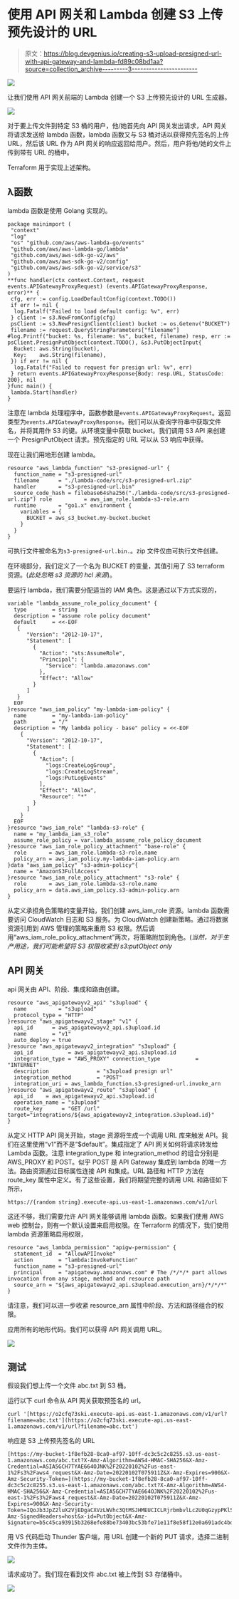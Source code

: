 # 使用 API 网关和 Lambda 创建 S3 上传预先设计的 URL

> 原文：<https://blog.devgenius.io/creating-s3-upload-presigned-url-with-api-gateway-and-lambda-fd89c08bd1aa?source=collection_archive---------3----------------------->

![](img/94350956fa6208a9751e721ae27fbc31.png)

让我们使用 API 网关前端的 Lambda 创建一个 S3 上传预先设计的 URL 生成器。

![](img/aa44f64fcabcbc072188922f9276cbc0.png)

对于要上传文件到特定 S3 桶的用户，他/她首先向 API 网关发出请求，API 网关将请求发送给 lambda 函数，lambda 函数又与 S3 桶对话以获得预先签名的上传 URL，然后该 URL 作为 API 网关的响应返回给用户。然后，用户将他/她的文件上传到带有 URL 的桶中。

Terraform 用于实现上述架构。

## λ函数

lambda 函数是使用 Golang 实现的。

```
package mainimport (
 "context"
 "log"
 "os" "github.com/aws/aws-lambda-go/events"
 "github.com/aws/aws-lambda-go/lambda"
 "github.com/aws/aws-sdk-go-v2/aws"
 "github.com/aws/aws-sdk-go-v2/config"
 "github.com/aws/aws-sdk-go-v2/service/s3"
)
**func handler(ctx context.Context, request events.APIGatewayProxyRequest) (events.APIGatewayProxyResponse, error)** {
 cfg, err := config.LoadDefaultConfig(context.TODO())
 if err != nil {
  log.Fatalf("Failed to load default config: %v", err)
 } client := s3.NewFromConfig(cfg)
 psClient := s3.NewPresignClient(client) bucket := os.Getenv("BUCKET")
 filename := request.QueryStringParameters["filename"] #log.Printf("bucket: %s, filename: %s", bucket, filename) resp, err := psClient.PresignPutObject(context.TODO(), &s3.PutObjectInput{
  Bucket: aws.String(bucket),
  Key:    aws.String(filename),
 }) if err != nil {
  log.Fatalf("Failed to request for presign url: %v", err)
 } return events.APIGatewayProxyResponse{Body: resp.URL, StatusCode: 200}, nil
}func main() {
 lambda.Start(handler)
}
```

注意在 lambda 处理程序中，函数参数是`events.APIGatewayProxyRequest`。返回类型为`events.APIGatewayProxyResponse`。我们可以从查询字符串中获取文件名，并将其用作 S3 的键。从环境变量中获取 bucket。我们调用 S3 API 来创建一个 PresignPutObject 请求。预先指定的 URL 可以从 S3 响应中获得。

现在让我们用地形创建 lambda。

```
resource "aws_lambda_function" "s3-presigned-url" {
  function_name = "s3-presigned-url"
  filename      = "./lambda-code/src/s3-presigned-url.zip"
  handler       = "s3-presigned-url.bin"
  source_code_hash = filebase64sha256("./lambda-code/src/s3-presigned-url.zip") role          = aws_iam_role.lambda-s3-role.arn
  runtime       = "go1.x" environment {
    variables = {
      BUCKET = aws_s3_bucket.my-bucket.bucket
    }
  }
}
```

可执行文件被命名为`s3-presigned-url.bin.`。zip 文件仅由可执行文件创建。

在环境部分，我们定义了一个名为 BUCKET 的变量，其值引用了 S3 terraform 资源。(*此处忽略 s3 资源的 hcl 来源*)。

要运行 lambda，我们需要分配适当的 IAM 角色。这是通过以下方式实现的，

```
variable "lambda_assume_role_policy_document" {
  type        = string
  description = "assume role policy document"
  default     = <<-EOF
   {
      "Version": "2012-10-17",
      "Statement": [
        {
          "Action": "sts:AssumeRole",
          "Principal": {
            "Service": "lambda.amazonaws.com"
          },
          "Effect": "Allow"
        }
      ]
   }
  EOF
}resource "aws_iam_policy" "my-lambda-iam-policy" {
  name        = "my-lambda-iam-policy"
  path        = "/"
  description = "My lambda policy - base" policy = <<-EOF
    {
      "Version": "2012-10-17",
      "Statement": [
        {
          "Action": [
            "logs:CreateLogGroup",
            "logs:CreateLogStream",
            "logs:PutLogEvents"
          ],
          "Effect": "Allow",
          "Resource": "*"
        }
      ]
    }
  EOF
}resource "aws_iam_role" "lambda-s3-role" {
  name = "my_lambda_iam_s3_role"
  assume_role_policy = var.lambda_assume_role_policy_document
}resource "aws_iam_role_policy_attachment" "base-role" {
  role       = aws_iam_role.lambda-s3-role.name
  policy_arn = aws_iam_policy.my-lambda-iam-policy.arn
}data "aws_iam_policy" "s3-admin-policy"{
  name = "AmazonS3FullAccess" 
}resource "aws_iam_role_policy_attachment" "s3-role" {
  role       = aws_iam_role.lambda-s3-role.name
  policy_arn = data.aws_iam_policy.s3-admin-policy.arn
}
```

从定义承担角色策略的变量开始，我们创建 aws_iam_role 资源。lambda 函数需要访问 CloudWatch 日志和 S3 服务。为 CloudWatch 创建新策略。通过将数据资源引用到 AWS 管理的策略来重用 S3 权限。然后调用“aws_iam_role_policy_attachment”两次，将策略附加到角色。(*当然，对于生产用途，我们可能希望将 S3 权限收紧到 s3:putObject only*

## API 网关

api 网关由 API、阶段、集成和路由创建。

```
resource "aws_apigatewayv2_api" "s3upload" {
  name          = "s3upload"
  protocol_type = "HTTP"
}resource "aws_apigatewayv2_stage" "v1" {
  api_id      = aws_apigatewayv2_api.s3upload.id
  name        = "v1"
  auto_deploy = true
}resource "aws_apigatewayv2_integration" "s3upload" {
  api_id           = aws_apigatewayv2_api.s3upload.id
  integration_type = "AWS_PROXY" connection_type           = "INTERNET"
  description               = "s3upload presign url"
  integration_method        = "POST"
  integration_uri = aws_lambda_function.s3-presigned-url.invoke_arn
}resource "aws_apigatewayv2_route" "s3upload" {
  api_id    = aws_apigatewayv2_api.s3upload.id
  operation_name = "s3upload"
  route_key      = "GET /url" target="integrations/${aws_apigatewayv2_integration.s3upload.id}"
}
```

从定义 HTTP API 网关开始，stage 资源将生成一个调用 URL 库来触发 API。我们在这里使用“v1”而不是“$default”。集成指定了 API 网关如何将请求转发给 Lambda 函数。注意 integration_type 和 integration_method 的组合分别是 AWS_PROXY 和 POST。似乎 POST 是 API Gateway 集成到 lambda 的唯一方法。路由资源通过目标属性连接 API 和集成。URL 路径和 HTTP 方法在 route_key 属性中定义。有了这些设置，我们将期望完整的调用 URL 和路径如下所示，

`https://{random string}.execute-api.us-east-1.amazonaws.com/v1/url`

这还不够，我们需要允许 API 网关能够调用 lambda 函数。如果我们使用 AWS web 控制台，则有一个默认设置来启用权限。在 Terraform 的情况下，我们使用 lambda 资源策略启用权限，

```
resource "aws_lambda_permission" "apigw-permission" {
  statement_id  = "AllowAPIInvoke"
  action        = "lambda:InvokeFunction"
  function_name = "s3-presigned-url"
  principal     = "apigateway.amazonaws.com" # The /*/*/* part allows invocation from any stage, method and resource path
  source_arn = "${aws_apigatewayv2_api.s3upload.execution_arn}/*/*/*"
}
```

请注意，我们可以进一步收紧 resource_arn 属性中阶段、方法和路径组合的权限。

应用所有的地形代码。我们可以获得 API 网关调用 URL。

![](img/dc5a1b8235dd3798845f4f0f11951e53.png)

## 测试

假设我们想上传一个文件 abc.txt 到 S3 桶。

运行以下 curl 命令从 API 网关获取预签名的 url。

```
curl '[https://o2cfq73ski.execute-api.us-east-1.amazonaws.com/v1/url?filename=abc.txt'](https://o2cfq73ski.execute-api.us-east-1.amazonaws.com/v1/url?filename=abc.txt')
```

响应是 S3 上传预先签名的 URL

```
[https://my-bucket-1f8efb28-8ca0-af97-10ff-dc3c5c2c8255.s3.us-east-1.amazonaws.com/abc.txt?X-Amz-Algorithm=AWS4-HMAC-SHA256&X-Amz-Credential=ASIA5GCH7TYAE664OJNK%2F20220102%2Fus-east-1%2Fs3%2Faws4_request&X-Amz-Date=20220102T075911Z&X-Amz-Expires=900&X-Amz-Security-Token=](https://my-bucket-1f8efb28-8ca0-af97-10ff-dc3c5c2c8255.s3.us-east-1.amazonaws.com/abc.txt?X-Amz-Algorithm=AWS4-HMAC-SHA256&X-Amz-Credential=ASIA5GCH7TYAE664OJNK%2F20220102%2Fus-east-1%2Fs3%2Faws4_request&X-Amz-Date=20220102T075911Z&X-Amz-Expires=900&X-Amz-Security-Token=IQoJb3JpZ2luX2VjEDgaCXVzLWVhc3QtMSJHMEUCICLRjrbmbvlLc2U0qGzypPKl5n7iqPF77gCecZc2xOWTAiEA33zFTKmIq%2Bm2IsAbA%2Bnl6cZSNikx%2BtZC3x8iudnvEHgqlQIIQRABGgw5MDYzODkwNjkzMTIiDCe3KrBmM2fAIPhDNCryAQ97ZTM5NBYvRmJRXsfKp%2BxaSzp4vfOJlkA8RGc98gd6FXXAHC5EIEWPGAs3SxilLgG%2BDi5FkofFsciCEoVxrfP2GISj1npUxhnyllmHGJ%2FlkJ7pnLhz3GBj4FDKD6GQTshqeCEuxJFNgW90SmKd6rk%2BFxaunkJ1EyU0QR9gBGXSG1J6DHnRGs18xHLNeoy1bxjmOLOvixAHDcqd%2BYwUg9oYBIfL9KIZRjulhbxcm0GGr5qXl%2BLLHVRwkBVZ0B%2FLeSKc%2FTZeXldSPcyPx5eFRzlysSpOfieXQZLKi4yuFTpwP1x9J6mtqkoqpRcMuWU71w0bMM%2B2xY4GOpoBuH%2FfgeGVkTyHn5p9TjFX6qJ6DHXotcDN8zKMGu3x1f%2FPcTA40gufOUMwApTYY%2B1YbwdJvnOmwZv7UjugzUQ1g49VAHmRmR%2BFMISgUNnCLvxoc3yKnvu0rJYFbsI5d50og%2B7dqSZC0cpmYFaI7vugsfjRhOFMVOiwNZEXi%2BkeAEzfh0jA5Ps4tqdjZM3xqfoK1CoLyT9eXdyRNg%3D%3D&X-Amz-SignedHeaders=host&x-id=PutObject&X-Amz-Signature=b5c45ca93915b3268efe88be73403bc53bfe71e11f8e58f12e0a691adc4bd75)...
```

用 VS 代码启动 Thunder 客户端，用 URL 创建一个新的 PUT 请求，选择二进制文件作为主体。

![](img/cce97d0d6af59c4bcdafc501881a3bde.png)

请求成功了。我们现在看到文件 abc.txt 被上传到 S3 存储桶中。

![](img/8902235c64eec18c40df6ef45b796092.png)